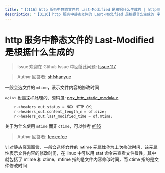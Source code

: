 ```yaml
---
title: "【Q116】http 服务中静态文件的 Last-Modified 是根据什么生成的 | http高频面试题"
description: "【Q116】http 服务中静态文件的 Last-Modified 是根据什么生成的 字节跳动面试题、阿里腾讯面试题、美团小米面试题。"
---
```


# http 服务中静态文件的 Last-Modified 是根据什么生成的

> Issue
> 欢迎在 Gtihub Issue 中回答此问题: [Issue 117](https://github.com/shfshanyue/Daily-Question/issues/117)

> Author
> 回答者: [shfshanyue](https://github.com/shfshanyue)

一般会选文件的 `mtime`，表示文件内容的修改时间

`nginx` 也是这样处理的，源码见: [ngx_http_static_module.c](https://github.com/nginx/nginx/blob/4bf4650f2f10f7bbacfe7a33da744f18951d416d/src/http/modules/ngx_http_static_module.c#L217)

```c
    r->headers_out.status = NGX_HTTP_OK;
    r->headers_out.content_length_n = of.size;
    r->headers_out.last_modified_time = of.mtime;
```

关于为什么使用 `mtime` 而非 `ctime`，可以参考 [#116](https://github.com/shfshanyue/Daily-Question/issues/117)

> Author
> 回答者: [feefeefee](https://github.com/feefeefee)

针对静态资源而言，一般会选择文件的 mtime 元属性作为上次修改时间，该元属性表示文件内容的修改时间，在 linux 中可以用 stat 命令来查看文件属性，其中就包括了 mtime 和 ctime。mtime 指的是文件内容修改时间，而 ctime 指的是文件修改时间
